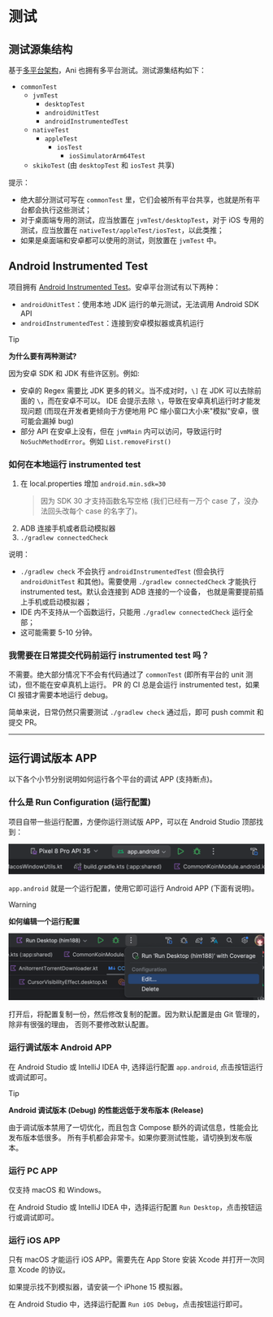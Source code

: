 # 测试

## 测试源集结构

基于[多平台架构](kmp.md)，Ani 也拥有多平台测试。测试源集结构如下：

- `commonTest`
    - `jvmTest`
        - `desktopTest`
        - `androidUnitTest`
        - `androidInstrumentedTest`
    - `nativeTest`
        - `appleTest`
            - `iosTest`
                - `iosSimulatorArm64Test`
    - `skikoTest` (由 `desktopTest` 和 `iosTest` 共享)

提示：

- 绝大部分测试可写在 `commonTest` 里，它们会被所有平台共享，也就是所有平台都会执行这些测试；
- 对于桌面端专用的测试，应当放置在 `jvmTest/desktopTest`，对于 iOS 专用的测试，应当放置在
  `nativeTest/appleTest/iosTest`，以此类推；
- 如果是桌面端和安卓都可以使用的测试，则放置在 `jvmTest` 中。

## Android Instrumented Test

[Android Instrumented Test]: https://developer.android.com/training/testing/unit-testing/instrumented-unit-tests

项目拥有 [Android Instrumented Test]。安卓平台测试有以下两种：

- `androidUnitTest`：使用本地 JDK 运行的单元测试，无法调用 Android SDK API
- `androidInstrumentedTest`：连接到安卓模拟器或真机运行

> [!TIP]
> **为什么要有两种测试?**
>
> 因为安卓 SDK 和 JDK 有些许区别。例如:
>
> - 安卓的 Regex 需要比 JDK 更多的转义。当不成对时，`\]` 在 JDK 可以去除前面的 `\`，而在安卓不可以。
    IDE 会提示去除 `\`，导致在安卓真机运行时才能发现问题 (而现在开发者更倾向于方便地用 PC
    缩小窗口大小来"模拟"安卓，很可能会漏掉 bug)
> - 部分 API 在安卓上没有，但在 `jvmMain` 内可以访问，导致运行时 `NoSuchMethodError`。例如
    `List.removeFirst()`

### 如何在本地运行 instrumented test

1. 在 local.properties 增加 `android.min.sdk=30`
   > 因为 SDK 30 才支持函数名写空格 (我们已经有一万个 case 了，没办法回头改每个 case 的名字了)。
2. ADB 连接手机或者启动模拟器
3. `./gradlew connectedCheck`

说明：

- `./gradlew check` 不会执行 `androidInstrumentedTest` (但会执行 `androidUnitTest` 和其他)。需要使用
  `./gradlew connectedCheck` 才能执行 instrumented test。默认会连接到 ADB 连接的一个设备，
  也就是需要提前插上手机或启动模拟器；
- IDE 内不支持从一个函数运行，只能用 `./gradlew connectedCheck` 运行全部；
- 这可能需要 5-10 分钟。

### 我需要在日常提交代码前运行 instrumented test 吗？

不需要。绝大部分情况下不会有代码通过了 `commonTest` (即所有平台的 unit 测试)，但不能在安卓真机上运行。
PR 的 CI 总是会运行 instrumented test，如果 CI 报错才需要本地运行 debug。

简单来说，日常仍然只需要测试 `./gradlew check` 通过后，即可 push commit 和提交 PR。

----

## 运行调试版本 APP

以下各个小节分别说明如何运行各个平台的调试 APP (支持断点)。

### 什么是 Run Configuration (运行配置)

项目自带一些运行配置，方便你运行测试版 APP，可以在 Android Studio 顶部找到：

![](images/run-configuration.png)

`app.android` 就是一个运行配置，使用它即可运行 Android APP (下面有说明)。

> [!WARNING]
> **如何编辑一个运行配置**
>
> ![](images/edit-run-configuration.png)
>
> 打开后，将配置复制一份，然后修改复制的配置。因为默认配置是由 Git 管理的，除非有很强的理由，
> 否则不要修改默认配置。

### 运行调试版本 Android APP

在 Android Studio 或 IntelliJ IDEA 中, 选择运行配置 `app.android`, 点击按钮运行或调试即可。

> [!TIP]
> **Android 调试版本 (Debug) 的性能远低于发布版本 (Release)**
>
> 由于调试版本禁用了一切优化，而且包含 Compose 额外的调试信息，性能会比发布版本低很多。
> 所有手机都会非常卡。如果你要测试性能，请切换到发布版本。

### 运行 PC APP

仅支持 macOS 和 Windows。

在 Android Studio 或 IntelliJ IDEA 中，选择运行配置 `Run Desktop`，点击按钮运行或调试即可。

### 运行 iOS APP

只有 macOS 才能运行 iOS APP。需要先在 App Store 安装 Xcode 并打开一次同意 Xcode 的协议。

如果提示找不到模拟器，请安装一个 iPhone 15 模拟器。

在 Android Studio 中，选择运行配置 `Run iOS Debug`，点击按钮运行即可。

